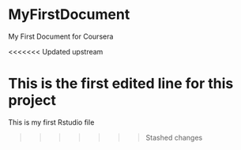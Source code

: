 # MyFirstDocument
My First Document for Coursera 

<<<<<<< Updated upstream


This is the first edited line for this project
=======
This is my first Rstudio file 
>>>>>>> Stashed changes
